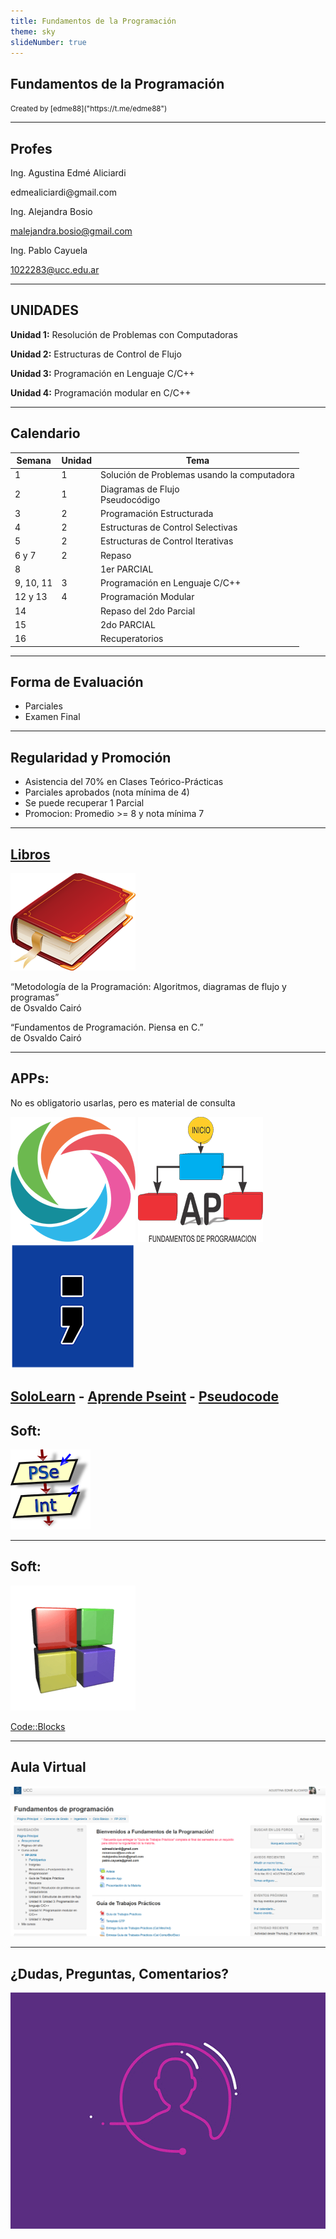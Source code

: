 ```yaml
---
title: Fundamentos de la Programación
theme: sky
slideNumber: true
---
```


## Fundamentos de la Programación
<small>
Created by <i class="fab fa-telegram"></i>
[edme88]("https://t.me/edme88")
</small>

---
## Profes
Ing. Agustina Edmé Aliciardi

&#101;&#100;&#109;&#101;&#97;&#108;&#105;&#99;&#105;&#97;&#114;&#100;&#105;&#64;&#103;&#109;&#97;&#105;&#108;&#46;&#99;&#111;&#109;

Ing. Alejandra Bosio 

malejandra.bosio@gmail.com

Ing. Pablo Cayuela

1022283@ucc.edu.ar

---
## UNIDADES
**Unidad 1:** Resolución de Problemas con Computadoras

**Unidad 2:** Estructuras de Control de Flujo

**Unidad 3:** Programación en Lenguaje C/C++

**Unidad 4:** Programación modular en C/C++

---
## Calendario
<!-- .slide: style="font-size: 0.5em" -->
| Semana | Unidad | Tema |
|--------|--------|------|
| 1 | 1 | Solución de Problemas usando la computadora |
| 2 | 1 | Diagramas de Flujo <br> Pseudocódigo |
| 3 | 2 | Programación Estructurada |
| 4 | 2 | Estructuras de Control Selectivas |
| 5 | 2 | Estructuras de Control Iterativas |
| 6 y 7 | 2 | Repaso |
| 8 |  | 1er PARCIAL |
| 9, 10, 11 | 3 | Programación en Lenguaje C/C++ |
| 12 y 13 | 4 | Programación Modular |
| 14 |  | Repaso del 2do Parcial |
| 15 |  | 2do PARCIAL |
| 16 |  | Recuperatorios |

---
## Forma de Evaluación
* Parciales
* Examen Final

---
## Regularidad y Promoción
* Asistencia del 70% en Clases Teórico-Prácticas
* Parciales aprobados (nota mínima de 4)
* Se puede recuperar 1 Parcial
* Promocion: Promedio >= 8 y nota mínima 7

---
## [Libros](https://docs.google.com/forms/d/e/1FAIpQLSezpBBGuPAQHOfKVR-zgtZ4nlKHFDRS-L4u4JSzuaB6h1MzuQ/viewform)

![Libro](images/book.png)

“Metodología de la Programación: Algoritmos, diagramas de flujo y programas” <br>
de Osvaldo Cairó
    
“Fundamentos de Programación. Piensa en C.” <br>
de Osvaldo Cairó
    
---
## APPs:
No es obligatorio usarlas, pero es material de consulta

[![soloLearn](images/soloLearn.png)](https://play.google.com/store/apps/details?id=com.sololearn&hl=es_419)
[![Aprende_Pseint](images/presentacion/aprende_pseint.png)](https://play.google.com/store/apps/details?id=com.col.aprendeaprogramar.romero.aprendeaprogramarcol&hl=es_AR)
[![Pseudocode](images/presentacion/pseudocode.png)](https://play.google.com/store/apps/details?id=pe.diegoveloper.pseudocode&hl=es_AR)

[SoloLearn](https://play.google.com/store/apps/details?id=com.sololearn&hl=es_419) - [Aprende Pseint](https://play.google.com/store/apps/details?id=com.col.aprendeaprogramar.romero.aprendeaprogramarcol&hl=es_AR) - [Pseudocode](https://play.google.com/store/apps/details?id=pe.diegoveloper.pseudocode&hl=es_AR)   
---
## Soft:
[![PseInt](images/pseint.png)](http://pseint.sourceforge.net/)
 
---
## Soft:
[![codeBlocks](images/codeBlocks.png)](http://www.codeblocks.org)

[Code::Blocks](http://www.codeblocks.org)

---
## Aula Virtual
[![Campus Virtual](images/presentacion/CampusVirtual.png)](https://campusvirtual.ucc.edu.ar/course/view.php?id=1545)

---
## ¿Dudas, Preguntas, Comentarios?
![DUDAS](images/pregunta.gif)